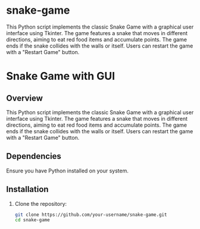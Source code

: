# snake-game
This Python script implements the classic Snake Game with a graphical user interface using Tkinter. The game features a snake that moves in different directions, aiming to eat red food items and accumulate points. The game ends if the snake collides with the walls or itself. Users can restart the game with a "Restart Game" button.
# Snake Game with GUI

## Overview
This Python script implements the classic Snake Game with a graphical user interface using Tkinter. The game features a snake that moves in different directions, aiming to eat red food items and accumulate points. The game ends if the snake collides with the walls or itself. Users can restart the game with a "Restart Game" button.

## Dependencies
Ensure you have Python installed on your system.

## Installation
1. Clone the repository:
   ```bash
   git clone https://github.com/your-username/snake-game.git
   cd snake-game

